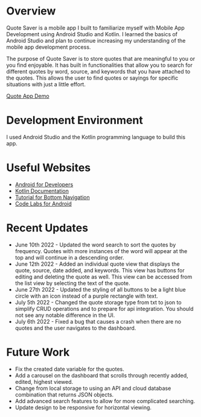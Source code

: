 # Overview

Quote Saver is a mobile app I built to familiarize myself with Mobile App Development using Android Studio and Kotlin. I learned the basics of Android Studio and plan to continue increasing my understanding of the mobile app development process.

The purpose of Quote Saver is to store quotes that are meaningful to you or you find enjoyable. It has built in functionalities that allow you to search for different quotes by word, source, and keywords that you have attached to the quotes. This allows the user to find quotes or sayings for specific situations with just a little effort.

[Quote App Demo](https://youtu.be/CEf7HeUk2HE)

# Development Environment

I used Android Studio and the Kotlin programming language to build this app.

# Useful Websites

* [Android for Developers](https://developer.android.com/)
* [Kotlin Documentation](https://kotlinlang.org/docs/home.html)
* [Tutorial for Bottom Navigation](https://www.youtube.com/watch?v=v8MbOjBCu0o&ab_channel=CodeWithMazn)
* [Code Labs for Android](https://codelabs.developers.google.com/?cat=Android)

# Recent Updates

* June 10th 2022 - Updated the word search to sort the quotes by frequency. Quotes with more instances of the word will appear at the top and will continue in a descending order.
* June 12th 2022 - Added an individual quote view that displays the quote, source, date added, and keywords. This view has buttons for editing and deleting the quote as well. This view can be accessed from the list view by selecting the text of the quote.
* June 27th 2022 - Updated the styling of all buttons to be a light blue circle with an icon instead of a purple rectangle with text.
* July 5th 2022 - Changed the quote storage type from txt to json to simplify CRUD operations and to prepare for api integration. You should not see any notable difference in the UI.
* July 6th 2022 - Fixed a bug that causes a crash when there are no quotes and the user navigates to the dashboard.

# Future Work

* Fix the created date variable for the quotes.
* Add a carousel on the dashboard that scrolls through recently added, edited, highest viewed.
* Change from local storage to using an API and cloud database combination that returns JSON objects.
* Add advanced search features to allow for more complicated searching.
* Update design to be responsive for horizontal viewing.
